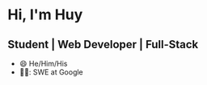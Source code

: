 # Hi, I'm Huy

## Student | Web Developer | Full-Stack

* :smile: He/Him/His
* 🧑‍💼: SWE at Google

<br/>

